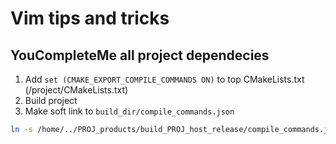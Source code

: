 # Vim tips and tricks

## YouCompleteMe all project dependecies

1. Add `set (CMAKE_EXPORT_COMPILE_COMMANDS ON)` to top CMakeLists.txt (/project/CMakeLists.txt)
2. Build project
3. Make soft link to `build_dir/compile_commands.json`
```bash
ln -s /home/../PROJ_products/build_PROJ_host_release/compile_commands.json compile_commands.json
```

